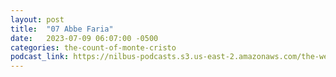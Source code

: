 ```yaml
---
layout: post
title:  "07 Abbe Faria"
date:   2023-07-09 06:07:00 -0500
categories: the-count-of-monte-cristo
podcast_link: https://nilbus-podcasts.s3.us-east-2.amazonaws.com/the-well-trained-mind/The%20Count%20of%20Monte%20Cristo/07%20Abbe%20Faria.mp3
---
```

